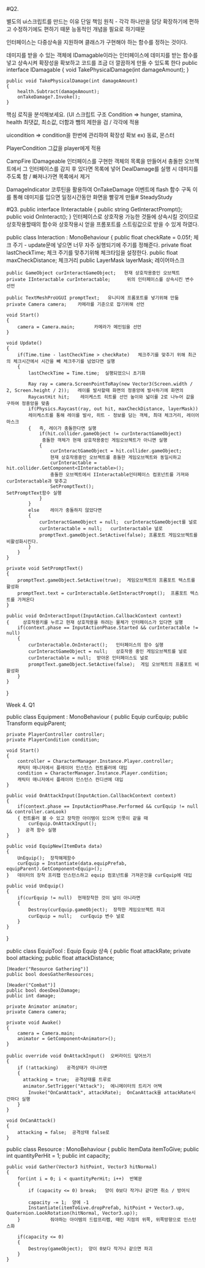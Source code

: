 #Q2.

별도의 ui스크립트를 만드는 이유
단일 책임 원칙 - 각각 하나만을 담당
확장하기에 편하고 수정하기에도 편하기 때문
능동적인 개념을 필요로 하기때문

인터페이스는 다중상속을 지원하며 클래스가 구현해야 하는 함수를 정하는 것이다.

데미지를 받을 수 있는 객체에 IDamagable이라는 인터페이스에 데미지를 받는 함수를 넣고 상속시켜
확장성을 확보하고 코드를 조금 더 깔끔하게 만들 수 있도록 한다
public interface IDamagable
{
    void TakePhysicalDamage(int damageAmount);
}


    public void TakePhysicalDamage(int damageAmount)
    {
        health.Subtract(damageAmount);
        onTakeDamage?.Invoke();
    }


핵심 로직을 분석해보세요. (UI 스크립트 구조
Condition => 
hunger, stamina, health 최댓값, 최소값, 더함과 뺌의 제한을 검 / 각각에 적용

uicondition =>
condition을 한번에 관리하여 확장성 확보
ex) 동료, 몬스터

PlayerCondition
그값을 player에게 적용


CampFire
IDamageable 인터페이스를 구현한 객체의 목록을 만들어서 충돌한 오브젝트에서 그 인터페이스를 감지 후 있다면 목록에 넣어 
DealDamage를 실행 시 데미지를 주도록 함 / 빠져나가면 목록에서 제거


DamageIndicator
코루틴을 활용하여 OnTakeDamage 이벤트에 flash 함수 구독
이를 통해 데미지를 입으면 일정시간동안 화면을 빨갛게 만듦# SteadyStudy
 

 #Q3.
 public interface IInteractable
{
    public string GetInteractPrompt(); 
    public void OnInteract();
}
인터페이스로 상호작용 가능한 것들에 상속시킬 것이므로 상호작용할때의 함수와 상호작용시 얻을 프롬포트를 스트링값으로 받을 수 있게 하였다.

public class Interaction : MonoBehaviour
{
    public float checkRate = 0.05f;  체크 주기 - update문에 넣으면 너무 자주 실행되기에 주기를 정해준다.
    private float lastCheckTime;   체크 주기를 맞추기위해 체크타임을 설정한다.
    public float maxCheckDistance;   체크거리
    public LayerMask layerMask;   레이어마스크

    public GameObject curInteractGameObject;   현재 상호작용중인 오브젝트
    private IInteractable curInteractable;      위의 인터페이스를 상속시킨 변수 선언

    public TextMeshProUGUI promptText;   유니티에 프롬포트를 넣기위해 만듦
    private Camera camera;    카메라를 기준으로 잡기위해 선언

    void Start()
    {
        camera = Camera.main;       카메라가 메인임을 선언
    }

    void Update()
    {
        if(Time.time - lastCheckTime > checkRate)   체크주기를 맞추기 위해 최근의 체크시간에서 시간을 빼 체크주기를 넘었다면 실행
        {
            lastCheckTime = Time.time;  실행되었으니 초기화

            Ray ray = camera.ScreenPointToRay(new Vector3(Screen.width / 2, Screen.height / 2));   레이를 발사할때 화면의 정중앙에 발사하기에 화면의
            RaycastHit hit;    레이케스트 히트를 선언 높이와 넓이를 2로 나누어 값을 구하여 정중앙을 맞춤
            if(Physics.Raycast(ray, out hit, maxCheckDistance, layerMask))  
            레이케스트를 통해 레이를 발사, 히트 - 정보를 담는 객체, 최대 체크거리, 레이어마스크
            {   즉, 레이가 충돌한다면 실행
                if(hit.collider.gameObject != curInteractGameObject)  
                 충돌한 객체가 현재 상호작용중인 게임오브젝트가 아니면 실행      
                {
                    curInteractGameObject = hit.collider.gameObject;        
                    현재 상호작용중인 오브젝트를 충돌한 게임오브젝트와 동일시하고
                    curInteractable = hit.collider.GetComponent<IInteractable>(); 
                    충돌한 오브젝트에서 IInteractable인터페이스 컴포넌트를 가져와 curInteractable과 맞추고
                    SetPromptText();                                                            SetPromptText함수 실행
                }
            }
            else    레이가 충돌하지 않았다면                                       
            {
                curInteractGameObject = null;  curInteractGameObject를 널로  
                curInteractable = null;   curInteractable 널로 
                promptText.gameObject.SetActive(false); 프롬포트 게임오브젝트를 비활성화시킨다.
            }
        }
    }

    private void SetPromptText()
    {
        promptText.gameObject.SetActive(true);  게임오브젝트의 프롬포트 텍스트를 활성화
        promptText.text = curInteractable.GetInteractPrompt();  프롬포트 텍스트를 가져온다
    }

    public void OnInteractInput(InputAction.CallbackContext context)
    {     상호작용키를 누르고 현재 상호작용을 하려는 물체가 인터페이스가 있다면 실행
        if(context.phase == InputActionPhase.Started && curInteractable != null)
        {
            curInteractable.OnInteract();   인터페이스의 함수 실행
            curInteractGameObject = null;   상호작용 중인 게임오브젝트를 널로
            curInteractable = null;  받아온 인터페이스도 널로
            promptText.gameObject.SetActive(false);  게임 오브젝트의 프롬포트 비활성화
        }
    }
}


Week 4. Q1

public class Equipment : MonoBehaviour
{
    public Equip curEquip;
    public Transform equipParent;

    private PlayerController controller;
    private PlayerCondition condition;

    void Start()
    {
        controller = CharacterManager.Instance.Player.controller; 
        캐릭터 매니저에서 플레이어 인스턴스 컨트롤러에 대입
        condition = CharacterManager.Instance.Player.condition; 
        캐릭터 매니저에서 플레이어 인스턴스 컨디션에 대입
    }

    public void OnAttackInput(InputAction.CallbackContext context)
    {
        if(context.phase == InputActionPhase.Performed && curEquip != null && controller.canLook) 
        { 컨트롤러 볼 수 있고 장착한 아이템이 있으며 인풋이 같을 때
            curEquip.OnAttackInput();
        }  공격 함수 실행
    }

    public void EquipNew(ItemData data)
    {
        UnEquip();  장착해제함수
        curEquip = Instantiate(data.equipPrefab, equipParent).GetComponent<Equip>(); 
    }   데이터의 장착 프리팹 인스턴스하고 equip 컴포넌트를 가져온것을 curEquip에 대입

    public void UnEquip()
    {
        if(curEquip != null)  현재장착한 것이 널이 아니라면
        {
            Destroy(curEquip.gameObject);  장착한 게임오브젝트 파괴
            curEquip = null;   curEquip 변수 널로 
        }
    }
}



public class EquipTool : Equip  Equip 상속
{ 
    public float attackRate;
    private bool attacking;
    public float attackDistance;

    [Header("Resource Gathering")]
    public bool doesGatherResources;

    [Header("Combat")]
    public bool doesDealDamage;
    public int damage;

    private Animator animator;
    private Camera camera;

    private void Awake()
    {
        camera = Camera.main;  
        animator = GetComponent<Animator>(); 
    }

    public override void OnAttackInput()  오버라이드 덮어쓰기
    {
        if (!attacking)   공격상태가 아니라면
        {  
          attacking = true;  공격상태를 트루로
          animator.SetTrigger("Attack");  에니메이터의 트리거 어택
	        Invoke("OnCanAttack", attackRate);  OnCanAttack을 attackRate시간마다 실행
        }
    }

    void OnCanAttack()
    {
        attacking = false;  공격상태 false로
    }


public class Resource : MonoBehaviour
{
	public ItemData itemToGive;
	public int quantityPerHit = 1;
	public int capacity;

	public void Gather(Vector3 hitPoint, Vector3 hitNormal)
	{
		for(int i = 0; i < quantityPerHit; i++)  반복문
		{
			if (capacity <= 0) break;   양이 0보다 작거나 같다면 취소 / 방어식

			capacity -= 1;  양에 -1
			Instantiate(itemToGive.dropPrefab, hitPoint + Vector3.up, Quaternion.LookRotation(hitNormal, Vector3.up));  
		}           줘야하는 아이템의 드랍프리펩, 때린 지점의 위쪽, 위쪽방향으로 인스턴스화

		if(capacity <= 0)
		{
			Destroy(gameObject);  양이 0보다 작거나 같으면 파괴
		}
	}